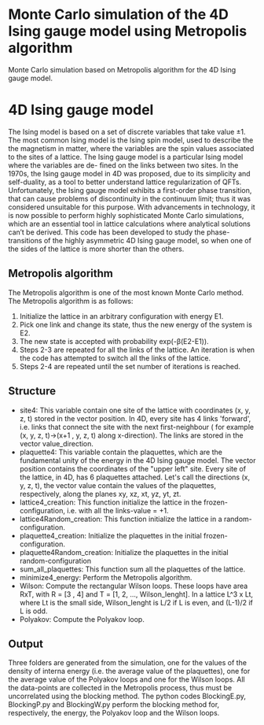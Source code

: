 # Monte Carlo simulation of the 4D Ising gauge model using Metropolis algorithm
Monte Carlo simulation based on Metropolis algorithm for the 4D Ising gauge model.

# 4D Ising gauge model
The Ising model is based on a set of discrete variables that take value ±1. The
most common Ising model is the Ising spin model, used to describe the the
magnetism in matter, where the variables are the spin values associated to the
sites of a lattice.
The Ising gauge model is a particular Ising model where the variables are de-
fined on the links between two sites.
In the 1970s, the Ising gauge model in 4D was proposed, due to its simplicity
and self-duality, as a tool to better understand lattice regularization of QFTs.
Unfortunately, the Ising gauge model exhibits a first-order phase transition,
that can cause problems of discontinuity in the continuum limit; thus it was
considered unsuitable for this purpose.
With advancements in technology, it is now possible to perform highly sophisticated Monte Carlo simulations, which are an essential tool in lattice calculations
where analytical solutions can’t be derived. This code has been developed to study the phase-transitions of the highly asymmetric 4D Ising gauge model, so
when one of the sides of the lattice is more shorter than the others.


## Metropolis algorithm
The Metropolis algorithm is one of the most known Monte Carlo method. 
The Metropolis algorithm is as follows:

1. Initialize the lattice in an arbitrary configuration with energy E1.
2. Pick one link and change its state, thus the new energy of the system is E2.
3. The new state is accepted with probability exp(-β(E2-E1)).
4. Steps 2-3 are repeated for all the links of the lattice. An iteration is when the code has attempted to switch all the links of the lattice.
5. Steps 2-4 are repeated until the set number of iterations is reached.

## Structure
- site4: This variable contain one site of the lattice with coordinates (x, y, z, t) stored in the vector position. In 4D, every site has 4 links 'forward', i.e. links that connect the site with the next first-neighbour ( for example (x, y, z, t)->(x+1 , y, z, t) along x-direction). The links are stored in the vector value_direction.
- plaquette4: This variable contain the plaquettes, which are the fundamental unity of the energy in the 4D Ising gauge model. The vector position contains the coordinates
  of the "upper left" site. Every site of the lattice, in 4D, has 6 plaquettes attached. Let's call the directions (x, y, z, t), the vector value contain the values of the plaquettes, respectively, along the planes xy, xz, xt, yz, yt, zt.
- lattice4_creation: This function initialize the lattice in the frozen-configuration, i.e. with all the links-value = +1.
- lattice4Random_creation: This function initialize the lattice in a random-configuration.
- plaquette4_creation: Initialize the plaquettes in the initial frozen-configuration.
- plaquette4Random_creation: Initialize the plaquettes in the initial random-configuration
- sum_all_plaquettes: This function sum all the plaquettes of the lattice.
- minimize4_energy: Perform the Metropolis algorithm.
- Wilson: Compute the rectangular Wilson loops. These loops have area RxT, with R = [3 , 4] and T = [1, 2, ..., Wilson_lenght]. In a lattice L^3 x Lt, where Lt is the small side, Wilson_lenght is L/2 if L is even, and (L-1)/2 if L is odd.
- Polyakov: Compute the Polyakov loop.

## Output
Three folders are generated from the simulation, one for the values of the density of interna energy (i.e. the average value of the plaquettes), one for the average value of the Polyakov loops and one for the Wilson loops. All the data-points are collected in the Metropolis process, thus must be uncorrelated using the blocking method. The python codes BlockingE.py, BlockingP.py and BlockingW.py perform the blocking method for, respectively, the energy, the Polyakov loop and the Wilson loops.
